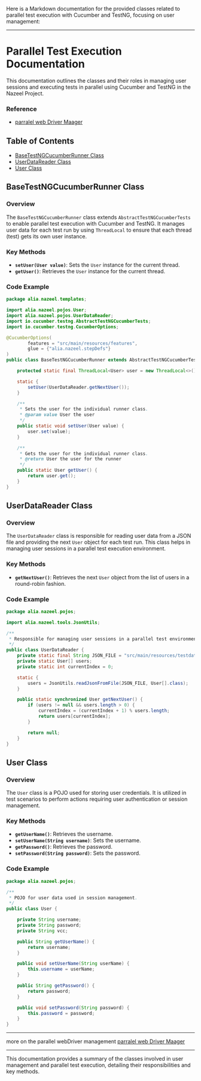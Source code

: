Here is a Markdown documentation for the provided classes related to parallel test execution with Cucumber and TestNG, focusing on user management:

---

# Parallel Test Execution Documentation

This documentation outlines the classes and their roles in managing user sessions and executing tests in parallel using Cucumber and TestNG in the Nazeel Project.

### Reference 
-  [parralel web Driver Maager](driverManager.md)


## Table of Contents

- [BaseTestNGCucumberRunner Class](#basetestngcucumberrunner-class)
- [UserDataReader Class](#userdatareader-class)
- [User Class](#user-class)

## BaseTestNGCucumberRunner Class

### Overview

The `BaseTestNGCucumberRunner` class extends `AbstractTestNGCucumberTests` to enable parallel test execution with Cucumber and TestNG. It manages user data for each test run by using `ThreadLocal` to ensure that each thread (test) gets its own user instance.

### Key Methods

- **`setUser(User value)`**: Sets the `User` instance for the current thread.
- **`getUser()`**: Retrieves the `User` instance for the current thread.

### Code Example

```java
package alia.nazeel.templates;

import alia.nazeel.pojos.User;
import alia.nazeel.pojos.UserDataReader;
import io.cucumber.testng.AbstractTestNGCucumberTests;
import io.cucumber.testng.CucumberOptions;

@CucumberOptions(
        features = "src/main/resources/features",
        glue = {"alia.nazeel.stepDefs"}
)
public class BaseTestNGCucumberRunner extends AbstractTestNGCucumberTests {

    protected static final ThreadLocal<User> user = new ThreadLocal<>();

    static {
        setUser(UserDataReader.getNextUser());
    }

    /**
     * Sets the user for the individual runner class.
     * @param value User the user
     */
    public static void setUser(User value) {
        user.set(value);
    }

    /**
     * Gets the user for the individual runner class.
     * @return User the user for the runner
     */
    public static User getUser() {
        return user.get();
    }
}
```

## UserDataReader Class

### Overview

The `UserDataReader` class is responsible for reading user data from a JSON file and providing the next `User` object for each test run. This class helps in managing user sessions in a parallel test execution environment.

### Key Methods

- **`getNextUser()`**: Retrieves the next `User` object from the list of users in a round-robin fashion.

### Code Example

```java
package alia.nazeel.pojos;

import alia.nazeel.tools.JsonUtils;

/**
 * Responsible for managing user sessions in a parallel test environment.
 */
public class UserDataReader {
    private static final String JSON_FILE = "src/main/resources/testdata/admin-Users.json";
    private static User[] users;
    private static int currentIndex = 0;

    static {
        users = JsonUtils.readJsonFromFile(JSON_FILE, User[].class);
    }

    public static synchronized User getNextUser() {
        if (users != null && users.length > 0) {
            currentIndex = (currentIndex + 1) % users.length;
            return users[currentIndex];
        }

        return null;
    }
}
```

## User Class

### Overview

The `User` class is a POJO used for storing user credentials. It is utilized in test scenarios to perform actions requiring user authentication or session management.

### Key Methods

- **`getUserName()`**: Retrieves the username.
- **`setUserName(String username)`**: Sets the username.
- **`getPassword()`**: Retrieves the password.
- **`setPassword(String password)`**: Sets the password.

### Code Example

```java
package alia.nazeel.pojos;

/**
 * POJO for user data used in session management.
 */
public class User {

    private String username;
    private String password;
    private String vcc;

    public String getUserName() {
        return username;
    }

    public void setUserName(String userName) {
        this.username = userName;
    }

    public String getPassword() {
        return password;
    }

    public void setPassword(String password) {
        this.password = password;
    }
}
```

---
more on the parallel webDriver management [parralel web Driver Maager](driverManager.md)


---
This documentation provides a summary of the classes involved in user management and parallel test execution, detailing their responsibilities and key methods.